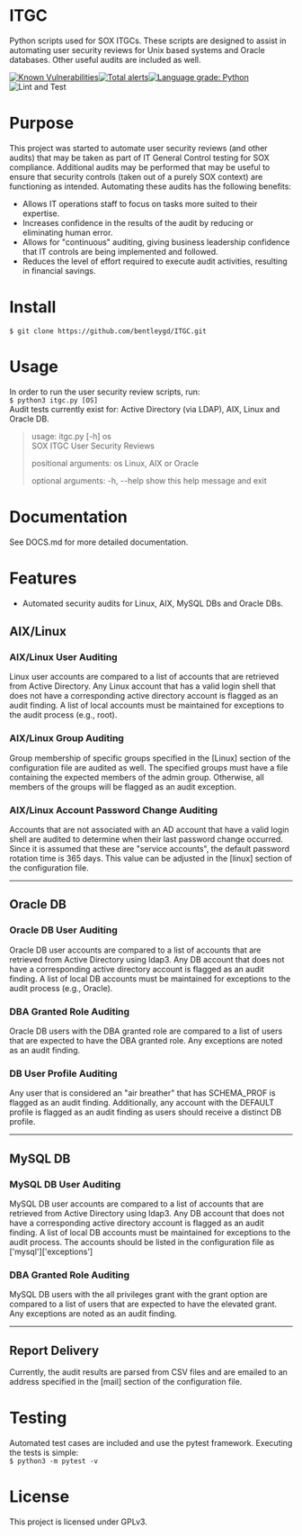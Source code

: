 # ITGC
Python scripts used for SOX ITGCs.  These scripts are designed to assist in automating user security reviews for Unix based systems and Oracle databases.  Other useful audits are included as well.

[![Known Vulnerabilities](https://snyk.io/test/github/bentleygd/ITGC/badge.svg?targetFile=requirements.txt)](https://snyk.io/test/github/bentleygd/ITGC?targetFile=requirements.txt)[![Total alerts](https://img.shields.io/lgtm/alerts/g/bentleygd/ITGC.svg?logo=lgtm&logoWidth=18)](https://lgtm.com/projects/g/bentleygd/ITGC/alerts/)[![Language grade: Python](https://img.shields.io/lgtm/grade/python/g/bentleygd/ITGC.svg?logo=lgtm&logoWidth=18)](https://lgtm.com/projects/g/bentleygd/ITGC/context:python)![Lint and Test](https://github.com/bentleygd/ITGC/workflows/Lint%20and%20Test/badge.svg)

# Purpose
This project was started to automate user security reviews (and other audits) that may be taken as part of IT General Control testing for SOX compliance.  Additional audits may be performed that may be useful to ensure that security controls (taken out of a purely SOX context) are functioning as intended.  Automating these audits has the following benefits:  

- Allows IT operations staff to focus on tasks more suited to their expertise.
- Increases confidence in the results of the audit by reducing or eliminating human error.
- Allows for "continuous" auditing, giving business leadership confidence that IT controls are being implemented and followed.
- Reduces the level of effort required to execute audit activities, resulting in financial savings.

# Install

`$ git clone https://github.com/bentleygd/ITGC.git`

# Usage
In order to run the user security review scripts, run:  
`$ python3 itgc.py [OS]`  
Audit tests currently exist for: Active Directory (via LDAP), AIX, Linux and Oracle DB.  

> usage: itgc.py [-h] os  
> SOX ITGC User Security Reviews
>
> positional arguments:
>  os          Linux, AIX or Oracle
>
>optional arguments:
>  -h, --help  show this help message and exit

# Documentation
See DOCS.md for more detailed documentation.

# Features
- Automated security audits for Linux, AIX, MySQL DBs and Oracle DBs.  
<h2>AIX/Linux</h2>
<h3>AIX/Linux User Auditing</h3>
Linux user accounts are compared to a list of accounts that are retrieved from Active Directory.  Any Linux account that has a valid login shell that does not have a corresponding active directory account is flagged as an audit finding.  A list of local accounts must be maintained for exceptions to the audit process (e.g., root).

<h3>AIX/Linux Group Auditing</h3>
Group membership of specific groups specified in the [Linux] section of the configuration file are audited as well.  The specified groups must have a file containing the expected members of the admin group.  Otherwise, all members of the groups will be flagged as an audit exception.

<h3>AIX/Linux Account Password Change Auditing</h3>
Accounts that are not associated with an AD account that have a valid login shell are audited to determine when their last password change occurred.  Since it is assumed that these are "service accounts", the default password rotation time is 365 days.  This value can be adjusted in the [linux] section of the configuration file.

***

<h2>Oracle DB</h2>
<h3>Oracle DB User Auditing</h3>
Oracle DB user accounts are compared to a list of accounts that are retrieved from Active Directory using ldap3.  Any DB account that does not have a corresponding active directory account is flagged as an audit finding.  A list of local DB accounts must be maintained for exceptions to the audit process (e.g., Oracle).

<h3>DBA Granted Role Auditing</h3>
Oracle DB users with the DBA granted role are compared to a list of users that are expected to have the DBA granted role.  Any exceptions are noted as an audit finding.

<h3>DB User Profile Auditing</h3>
Any user that is considered an "air breather" that has SCHEMA_PROF is flagged as an audit finding.  Additionally, any account with the DEFAULT profile is flagged as an audit finding as users should receive a distinct DB profile.

***

<h2>MySQL DB</h2>
<h3>MySQL DB User Auditing</h3>
MySQL DB user accounts are compared to a list of accounts that are retrieved from Active Directory using ldap3.  Any DB account that does not have a corresponding active directory account is flagged as an audit finding.  A list of local DB accounts must be maintained for exceptions to the audit process.  The accounts should be listed in the configuration file as ['mysql']['exceptions']

<h3>DBA Granted Role Auditing</h3>
MySQL DB users with the all privileges grant with the grant option are compared to a list of users that are expected to have the elevated grant.  Any exceptions are noted as an audit finding.

***

<h2>Report Delivery</h2>
Currently, the audit results are parsed from CSV files and are emailed to an address specified in the [mail] section of the configuration file.

# Testing
Automated test cases are included and use the pytest framework.  Executing the tests is simple:  
`$ python3 -m pytest -v`

# License
This project is licensed under GPLv3.
